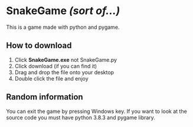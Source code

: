 # SnakeGame *(sort of...)*
This is a game made with python and pygame.

## How to download 
  1. Click **SnakeGame.exe** not SnakeGame.py
  2. Click download (if you can find it)
  3. Drag and drop the file onto your desktop
  4. Double click the file and enjoy

## Random information
You can exit the game by pressing Windows key.
If you want to look at the source code you must have python 3.8.3 and pygame library.
